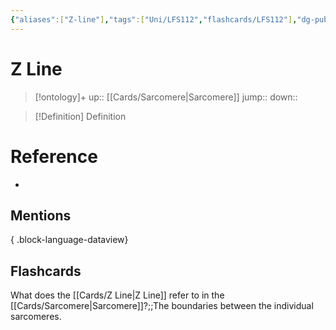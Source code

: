 ```yaml
---
{"aliases":["Z-line"],"tags":["Uni/LFS112","flashcards/LFS112"],"dg-publish":true,"permalink":"/cards/z-line/","dgPassFrontmatter":true}
---
```


# Z Line

> [!ontology]+
> up:: [[Cards/Sarcomere\|Sarcomere]]
> jump:: 
> down:: 

> [!Definition] Definition

# Reference

- 

## Mentions


{ .block-language-dataview}

## Flashcards

What does the [[Cards/Z Line\|Z Line]] refer to in the [[Cards/Sarcomere\|Sarcomere]]?;;The boundaries between the individual sarcomeres.
<!--SR:!2024-05-15,9,150-->